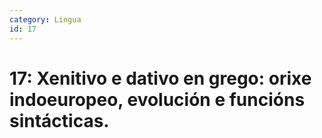 ```yaml
---
category: Lingua
id: 17
---
```


# 17: Xenitivo e dativo en grego: orixe indoeuropeo, evolución e funcións sintácticas.

